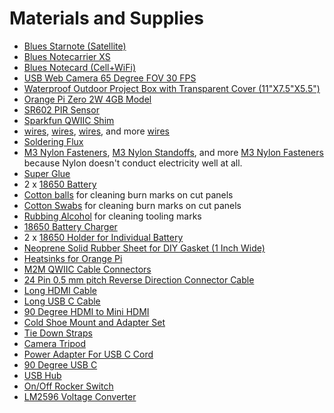 # Materials and Supplies
- [Blues Starnote (Satellite)](https://shop.blues.com/products/starnote)
- [Blues Notecarrier XS](https://shop.blues.com/products/notecarrier-xs)
- [Blues Notecard (Cell+WiFi)](https://shop.blues.com/collections/notecard)
- [USB Web Camera 65 Degree FOV 30 FPS](https://www.aliexpress.us/item/3256803873034706.html?spm=a2g0o.order_list.order_list_main.48.31bb1802dBw3eQ&gatewayAdapt=glo2usa)
- [Waterproof Outdoor Project Box with Transparent Cover (11"X7.5"X5.5")](https://www.amazon.com/dp/B0CJLHM7D3?ref=ppx_yo2ov_dt_b_fed_asin_title&th=1)
- [Orange Pi Zero 2W 4GB Model](https://www.amazon.com/dp/B0CHM7HN8P?ref=ppx_yo2ov_dt_b_fed_asin_title)
- [SR602 PIR Sensor](https://www.amazon.com/dp/B07VLFL5VP?ref=ppx_yo2ov_dt_b_fed_asin_title)
- [Sparkfun QWIIC Shim](https://www.amazon.com/dp/B082J2QYF3?ref=ppx_yo2ov_dt_b_fed_asin_title)
- [wires](https://www.amazon.com/gp/product/B089CXJPSC/ref=ppx_yo_dt_b_search_asin_title?ie=UTF8&th=1), [wires](https://www.amazon.com/gp/product/B089D13Y1N/ref=ppx_yo_dt_b_search_asin_title?ie=UTF8&th=1), [wires](https://www.amazon.com/gp/product/B083352WFF/ref=ppx_yo_dt_b_search_asin_title?ie=UTF8&psc=1), and more [wires](https://www.amazon.com/gp/product/B07GD2BWPY/ref=ppx_yo_dt_b_search_asin_title?ie=UTF8&th=1)
- [Soldering Flux](https://www.amazon.com/gp/product/B008ZIV85A/ref=ppx_yo_dt_b_search_asin_title?ie=UTF8&th=1)
- [M3 Nylon Fasteners](https://www.amazon.com/gp/product/B076J5RGKS/ref=ppx_yo_dt_b_search_asin_title?ie=UTF8&th=1), [M3 Nylon Standoffs](https://www.amazon.com/gp/product/B0B2MPSH6T/ref=ppx_yo_dt_b_search_asin_title?ie=UTF8&th=1), and more [M3 Nylon Fasteners](https://www.amazon.com/gp/product/B071XPTK7Z/ref=ppx_yo_dt_b_search_asin_title?ie=UTF8&psc=1) because Nylon doesn't conduct electricity well at all.
- [Super Glue](https://www.amazon.com/Starbond-Cyanoacrylate-Microtips-Woodturning-Stabilizing/dp/B00C32ME6G/ref=sr_1_4?crid=1L3KZ3A8E2DR3&keywords=super+glue+wood+turning&qid=1704533441&sprefix=super+glue+wood+turnin%2Caps%2C96&sr=8-4)
- 2 x [18650 Battery](https://www.amazon.com/dp/B0CFQW47V9?ref=ppx_yo2ov_dt_b_fed_asin_title)  
- [Cotton balls](https://www.amazon.com/Amazon-Basics-Cotton-Balls-200ct/dp/B09497R2CN/ref=sr_1_1_f3_0o_fs_mod_primary_alm?crid=2W1GEA4SM3F57&keywords=cotton+balls&qid=1704460676&sbo=m6DjfpMzMLDmL8pSMKX8hw%3D%3D&sprefix=cotton+balls%2Caps%2C104&sr=8-1) for cleaning burn marks on cut panels
- [Cotton Swabs](https://www.amazon.com/Amazon-Basics-Cotton-Swabs-500ct/dp/B09541P9WH/ref=sr_1_1?crid=2P40P7O7ASRQJ&keywords=cotton+swabs&qid=1704460713&sprefix=cotton+swab%2Caps%2C99&sr=8-1) for cleaning burn marks on cut panels
- [Rubbing Alcohol](https://www.amazon.com/Amazon-Brand-Rubbing-Alcohol-Antiseptic/dp/B07RB7XYQ1/ref=sr_1_5?crid=3PESCNDTU7C7F&keywords=rubbing%2Balcohol&qid=1704533565&sprefix=rubbing%2Balcohol%2Caps%2C101&sr=8-5&th=1) for cleaning tooling marks  
- [18650 Battery Charger](https://www.amazon.com/dp/B07JD77LVD?ref=ppx_yo2ov_dt_b_fed_asin_title)  
- 2 x [18650 Holder for Individual Battery](https://www.aliexpress.us/item/2255800966023398.html?spm=a2g0o.order_list.order_list_main.9.45a618023b91yb&gatewayAdapt=glo2usa)  
- [Neoprene Solid Rubber Sheet for DIY Gasket (1 Inch Wide)](https://www.amazon.com/dp/B08PK7JDZY?ref=ppx_yo2ov_dt_b_fed_asin_title)  
- [Heatsinks for Orange Pi](https://www.amazon.com/dp/B082RT8CMS?ref=ppx_yo2ov_dt_b_fed_asin_title)  
- [M2M QWIIC Cable Connectors](https://www.amazon.com/dp/B08HQ1VSVL?ref=ppx_yo2ov_dt_b_fed_asin_title)  
- [24 Pin 0.5 mm pitch Reverse Direction Connector Cable](https://www.aliexpress.us/item/3256802073540638.html?spm=a2g0o.order_list.order_list_main.48.4df81802wJ5OgB&gatewayAdapt=glo2usa)  
- [Long HDMI Cable](https://www.aliexpress.us/item/3256806509592526.html?spm=a2g0o.order_list.order_list_main.4.31bb1802dBw3eQ&gatewayAdapt=glo2usa)  
- [Long USB C Cable](https://www.amazon.com/dp/B0CYCD9T9Q?ref=ppx_yo2ov_dt_b_fed_asin_title)  
- [90 Degree HDMI to Mini HDMI](https://www.amazon.com/dp/B0BWXSJG3W?ref=ppx_yo2ov_dt_b_fed_asin_title&th=1)  
- [Cold Shoe Mount and Adapter Set](https://www.amazon.com/dp/B0BLRDSHPX?ref=ppx_yo2ov_dt_b_fed_asin_title)  
- [Tie Down Straps](https://www.amazon.com/dp/B09DV2L1XB?ref=ppx_yo2ov_dt_b_fed_asin_title)  
- [Camera Tripod](https://www.amazon.com/dp/B005KP473Q?ref=ppx_yo2ov_dt_b_fed_asin_title)  
- [Power Adapter For USB C Cord](https://www.amazon.com/dp/B0C8HHV9DK?ref=ppx_yo2ov_dt_b_fed_asin_title)  
- [90 Degree USB C](https://www.amazon.com/dp/B0BNYGSDPX?ref=ppx_yo2ov_dt_b_fed_asin_title)  
- [USB Hub](https://www.amazon.com/gp/product/B0CHQNMD8S/ref=ppx_yo_dt_b_search_asin_title?ie=UTF8&th=1)  
- [On/Off Rocker Switch](https://www.amazon.com/5Pcs-Rocker-Switch-Position-QTEATAK/dp/B07Y1GDRQG/ref=sxin_16_pa_sp_search_thematic_sspa?content-id=amzn1.sym.140400a7-1208-46ad-8d2a-eb6e8eac81b5%3Aamzn1.sym.140400a7-1208-46ad-8d2a-eb6e8eac81b5&cv_ct_cx=rocker+switch&dib=eyJ2IjoiM)  
- [LM2596 Voltage Converter](https://www.amazon.com/gp/product/B06XRN7NFQ/ref=ppx_yo_dt_b_search_asin_title?ie=UTF8&psc=1)  